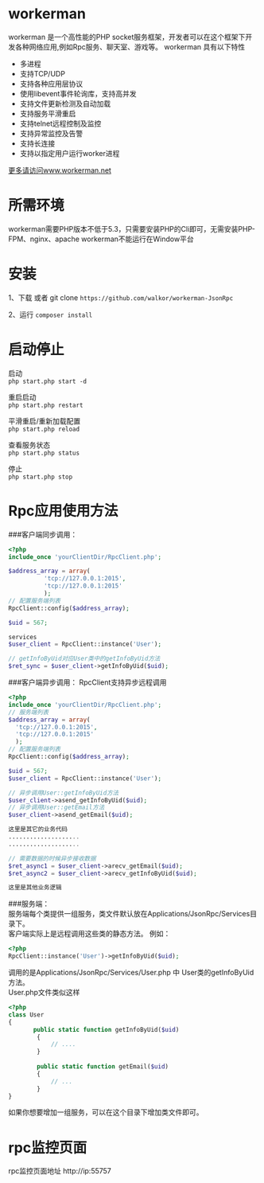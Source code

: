 workerman
=========

workerman 是一个高性能的PHP socket服务框架，开发者可以在这个框架下开发各种网络应用,例如Rpc服务、聊天室、游戏等。
workerman 具有以下特性
 * 多进程
 * 支持TCP/UDP
 * 支持各种应用层协议
 * 使用libevent事件轮询库，支持高并发
 * 支持文件更新检测及自动加载
 * 支持服务平滑重启
 * 支持telnet远程控制及监控
 * 支持异常监控及告警
 * 支持长连接
 * 支持以指定用户运行worker进程

 [更多请访问www.workerman.net](http://www.workerman.net/workerman-jsonrpc)

所需环境
========

workerman需要PHP版本不低于5.3，只需要安装PHP的Cli即可，无需安装PHP-FPM、nginx、apache
workerman不能运行在Window平台

安装
=========

1、下载 或者 git clone ```https://github.com/walkor/workerman-JsonRpc```

2、运行 ```composer install```


启动停止
=========

启动  
`php start.php start -d`

重启启动  
`php start.php restart`

平滑重启/重新加载配置  
`php start.php reload`

查看服务状态  
`php start.php status`

停止  
`php start.php stop`

Rpc应用使用方法
=========

###客户端同步调用：

```php
<?php
include_once 'yourClientDir/RpcClient.php';

$address_array = array(
          'tcp://127.0.0.1:2015',
          'tcp://127.0.0.1:2015'
          );
// 配置服务端列表
RpcClient::config($address_array);

$uid = 567;

services
$user_client = RpcClient::instance('User');

// getInfoByUid对应User类中的getInfoByUid方法
$ret_sync = $user_client->getInfoByUid($uid);

```

###客户端异步调用：
RpcClient支持异步远程调用

```php
<?php
include_once 'yourClientDir/RpcClient.php';
// 服务端列表
$address_array = array(
  'tcp://127.0.0.1:2015',
  'tcp://127.0.0.1:2015'
  );
// 配置服务端列表
RpcClient::config($address_array);

$uid = 567;
$user_client = RpcClient::instance('User');

// 异步调用User::getInfoByUid方法
$user_client->asend_getInfoByUid($uid);
// 异步调用User::getEmail方法
$user_client->asend_getEmail($uid);

这里是其它的业务代码
....................
....................

// 需要数据的时候异步接收数据
$ret_async1 = $user_client->arecv_getEmail($uid);
$ret_async2 = $user_client->arecv_getInfoByUid($uid);

这里是其他业务逻辑

```

###服务端：  
服务端每个类提供一组服务，类文件默认放在Applications/JsonRpc/Services目录下。  
客户端实际上是远程调用这些类的静态方法。
例如：
```php
<?php
RpcClient::instance('User')->getInfoByUid($uid);
```
调用的是Applications/JsonRpc/Services/User.php 中 User类的getInfoByUid方法。    
User.php文件类似这样
```php
<?php
class User
{
       public static function getInfoByUid($uid)
        {
            // ....
        }
   
        public static function getEmail($uid)
        {
            // ...
        }
}
```

如果你想要增加一组服务，可以在这个目录下增加类文件即可。


rpc监控页面
======
rpc监控页面地址 http://ip:55757

